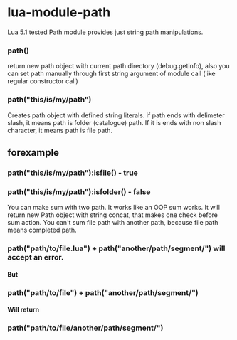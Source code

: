 # lua-module-path
Lua 5.1 tested Path module provides just string path manipulations.

### path()
return new path object with current path directory (debug.getinfo), also you can set path manually through first string argument of module call (like regular constructor call)

### path("this/is/my/path")
Creates path object with defined string literals. if path ends with delimeter slash, it means path is folder (catalogue) path.
If it is ends with non slash character, it means path is file path.
## forexample
### path("this/is/my/path"):isfile() - true
### path("this/is/my/path"):isfolder() - false
You can make sum with two path. It works like an OOP sum works. It will return new Path object with string concat, that makes one check before sum action. You can't sum file path with another path, because file path means completed path.
### path("path/to/file.lua") + path("another/path/segment/") will accept an error.
#### But
### path("path/to/file") + path("another/path/segment/")
#### Will return
### path("path/to/file/another/path/segment/")
